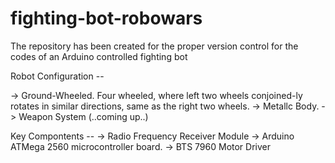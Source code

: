 # fighting-bot-robowars
The repository has been created for the proper version control for the codes of an Arduino controlled fighting bot


Robot Configuration --

-> Ground-Wheeled. Four wheeled, where left two wheels conjoined-ly rotates in similar directions, same as the right two wheels.
-> Metallc Body.
-> Weapon System (..coming up..)


Key Compontents --
  -> Radio Frequency Receiver Module
  -> Arduino ATMega 2560 microcontroller board.
  -> BTS 7960 Motor Driver
  
